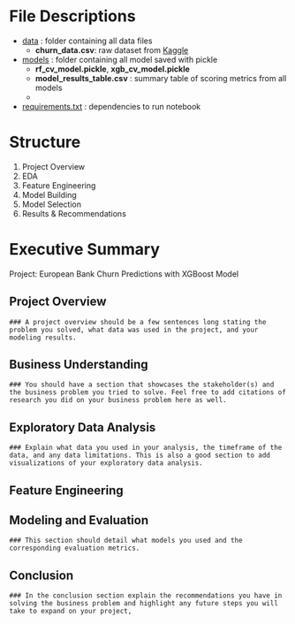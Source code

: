 # File Descriptions
- [data](https://github.com/aprilhong/bankchurn/tree/main/data) : folder containing all data files
  - **churn_data.csv**: raw dataset from [Kaggle](https://www.kaggle.com/code/mathchi/churn-problem-for-bank-customer)
- [models](https://github.com/aprilhong/bankchurn/tree/main/models) : folder containing all model saved with pickle
  - **rf_cv_model.pickle**, **xgb_cv_model.pickle** 
  - **model_results_table.csv** : summary table of scoring metrics from all models
  - 
- [requirements.txt](https://github.com/aprilhong/bankchurn/blob/main/requirements.txt) : dependencies to run notebook
  
# Structure

1. Project Overview
2. EDA 
3. Feature Engineering
4. Model Building
5. Model Selection
6. Results & Recommendations
   
# Executive Summary
 Project: European Bank Churn Predictions with XGBoost Model
  ## Project Overview
    ### A project overview should be a few sentences long stating the problem you solved, what data was used in the project, and your modeling results.
  ## Business Understanding
    ### You should have a section that showcases the stakeholder(s) and the business problem you tried to solve. Feel free to add citations of research you did on your business problem here as well.
  ## Exploratory Data Analysis
    ### Explain what data you used in your analysis, the timeframe of the data, and any data limitations. This is also a good section to add visualizations of your exploratory data analysis.
  ## Feature Engineering
  ## Modeling and Evaluation
    ### This section should detail what models you used and the corresponding evaluation metrics.
  ## Conclusion
    ### In the conclusion section explain the recommendations you have in solving the business problem and highlight any future steps you will take to expand on your project,

